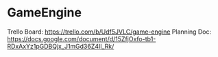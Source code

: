 # GameEngine
Trello Board: https://trello.com/b/Udf5JVLC/game-engine
Planning Doc: https://docs.google.com/document/d/15ZfjOxfo-tb1-RDxAxYz1pGDBQjx_J1mGd36Z4Il_Rk/
